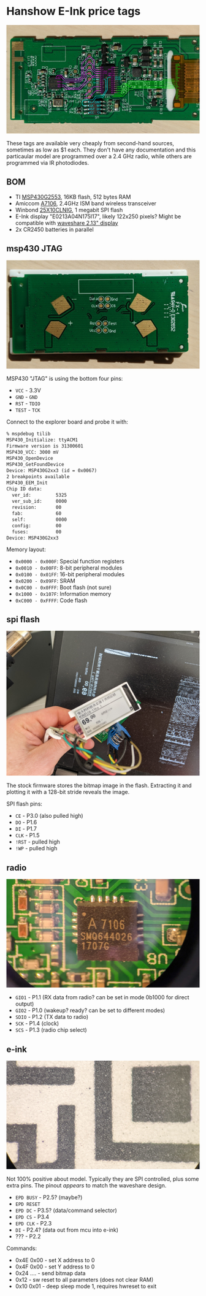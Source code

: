 # Hanshow E-Ink price tags
![Front of the PCB](images/pcb-front.jpg)

These tags are available very cheaply from second-hand sources,
sometimes as low as $1 each.  They don't have any documentation and
this particaular model are programmed over a 2.4 GHz radio, while others
are programmed via IR photodiodes.

## BOM

* TI [MSP430G2553](https://www.ti.com/product/MSP430G2553), 16KB flash, 512 bytes RAM
* Amiccom [A7106](http://www.amiccom.com.tw/asp/product_detail.asp?CATG_ID=2&PRODUCT_ID=109), 2.4GHz ISM band wireless transceiver
* Winbond [25X10CLNIG](https://www.winbond.com/resource-files/w25x10cl_revg%20021714.pdf), 1 megabit SPI flash
* E-Ink display "E0213A04N175I17", likely 122x250 pixels? Might be compatible with [waveshare 2.13" display](https://www.waveshare.com/wiki/2.13inch_e-Paper_HAT)
* 2x CR2450 batteries in parallel

## msp430 JTAG 

![Back of the PCB](images/pcb-rear.jpg)

MSP430 "JTAG" is using the bottom four pins:

* `VCC` - 3.3V
* `GND` - `GND`
* `RST` - `TDIO`
* `TEST` - `TCK`

Connect to the explorer board and probe it with:

```
% mspdebug tilib
MSP430_Initialize: ttyACM1
Firmware version is 31300601
MSP430_VCC: 3000 mV
MSP430_OpenDevice
MSP430_GetFoundDevice
Device: MSP430G2xx3 (id = 0x0067)
2 breakpoints available
MSP430_EEM_Init
Chip ID data:
  ver_id:         5325
  ver_sub_id:     0000
  revision:       00
  fab:            60
  self:           0000
  config:         00
  fuses:          00
Device: MSP430G2xx3
```

Memory layout:

* `0x0000 - 0x000F`: Special function registers
* `0x0010 - 0x00FF`: 8-bit peripheral modules
* `0x0100 - 0x01FF`: 16-bit peripheral modules
* `0x0200 - 0x09FF`: SRAM
* `0x0C00 - 0x0FFF`: Boot flash (not sure)
* `0x1000 - 0x107F`: Information memory
* `0xC000 - 0xFFFF`: Code flash

## spi flash

![SPI flash image](images/spi-bitmap.jpg)

The stock firmware stores the bitmap image in the flash. Extracting it and
plotting it with a 128-bit stride reveals the image.

SPI flash pins:

* `CE` - P3.0 (also pulled high)
* `DO` - P1.6
* `DI` - P1.7
* `CLK` - P1.5
* `!RST` - pulled high
* `!WP` - pulled high

## radio
![A7106 radio through the microscope](images/pcb-radio.jpg)

* `GIO1` - P1.1 (RX data from radio? can be set in mode 0b1000 for direct output)
* `GIO2` - P1.0 (wakeup? ready? can be set to different modes)
* `SDIO` - P1.2 (TX data to radio)
* `SCK` - P1.4 (clock)
* `SCS` - P1.3 (radio chip select)


## e-ink

![e-paper through microscope](images/eink.jpg)

Not 100% positive about model. Typically they are SPI controlled, plus
some extra pins.  The pinout *appears* to match the waveshare design.

* `EPD BUSY` - P2.5? (maybe?)
* `EPD RESET`
* `EPD DC` - P3.5? (data/command selector)
* `EPD CS` - P3.4
* `EPD CLK` - P2.3
* `DI` - P2.4? (data out from mcu into e-ink)
* ??? - P2.2

Commands:

* 0x4E 0x00 - set X address to 0
* 0x4F 0x00 - set Y address to 0
* 0x24 .... - send bitmap data
* 0x12 - sw reset to all parameters (does not clear RAM)
* 0x10 0x01 - deep sleep mode 1, requires hwreset to exit
